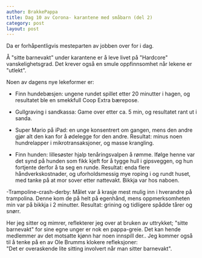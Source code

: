 ```yaml
---
author: BrakkePappa
title: Dag 10 av Corona- karantene med småbarn (del 2)
category: post
layout: post
---
```

Da er forhåpentligvis mesteparten av jobben over for i dag.  

Å "sitte barnevakt" under karantene er å leve livet på "Hardcore" vanskelighetsgrad. 
Det krever også en smule oppfinnsomhet når lekene er "utlekt". 

Noen av dagens nye lekeformer er:  
- Finn hundebæsjen: ungene rundet spillet etter 20 minutter i hagen, og resultatet ble en smekkfull Coop Extra bærepose.  

- Gullgraving i sandkassa: Game over etter ca. 5 min, og resultatet rant ut i sanda. 

- Super Mario på iPad: en unge konsentrert om gangen, mens den andre gjør alt den kan for å ødelegge for den andre. Resultat: minus noen hundrelapper i mikrotransaksjoner, og masse krangling. 

- Finn hunden: lillesøster hjalp tenåringsvalpen å rømme. Ifølge henne var det synd på hunden som fikk kjeft for å tygge hull i gipsveggen, og hun fortjente derfor å ta seg en runde. Resultat: enda flere håndverkskostnader, og uforholdsmessig mye roping i og rundt huset, med tanke på at mor sover etter nattevakt. Bikkja var hos naboen.  

-Trampoline-crash-derby: Målet var å krasje mest mulig inn i hverandre på trampolina. Denne kom de på helt på egenhånd, mens oppmerksomheten min var på bikkja i 2 minutter. Resultat: grining og tidligere spådde tårer og snørr. 

Her jeg sitter og mimrer, reflekterer jeg over at bruken av uttrykket; "sitte barnevakt" for sine egne unger er nok en pappa-greie. Det kan hende medlemmer av det motsatte kjønn har noen innspill der.. 
Jeg kommer også til å tenke på en av Ole Brumms klokere refleksjoner:  
"Det er overaskende lite sitting involvert når man sitter barnevakt".

